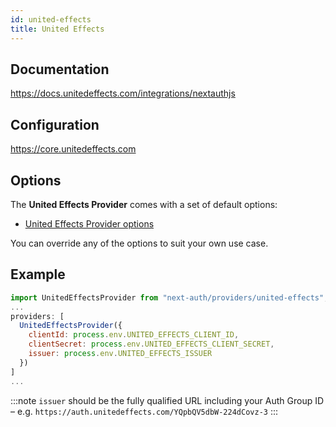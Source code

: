 ```yaml
---
id: united-effects
title: United Effects
---
```


## Documentation

https://docs.unitedeffects.com/integrations/nextauthjs

## Configuration

https://core.unitedeffects.com

## Options

The **United Effects Provider** comes with a set of default options:

- [United Effects Provider options](https://github.com/nextauthjs/next-auth/blob/main/packages/next-auth/src/providers/united-effects.ts)

You can override any of the options to suit your own use case.

## Example

```js
import UnitedEffectsProvider from "next-auth/providers/united-effects";
...
providers: [
  UnitedEffectsProvider({
    clientId: process.env.UNITED_EFFECTS_CLIENT_ID,
    clientSecret: process.env.UNITED_EFFECTS_CLIENT_SECRET,
    issuer: process.env.UNITED_EFFECTS_ISSUER
  })
]
...
```

:::note
`issuer` should be the fully qualified URL including your Auth Group ID – e.g. `https://auth.unitedeffects.com/YQpbQV5dbW-224dCovz-3`
:::
